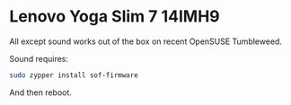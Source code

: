 Lenovo Yoga Slim 7 14IMH9
=========================

All except sound works out of the box on recent OpenSUSE Tumbleweed.

Sound requires:

```sh
sudo zypper install sof-firmware
```

And then reboot.
